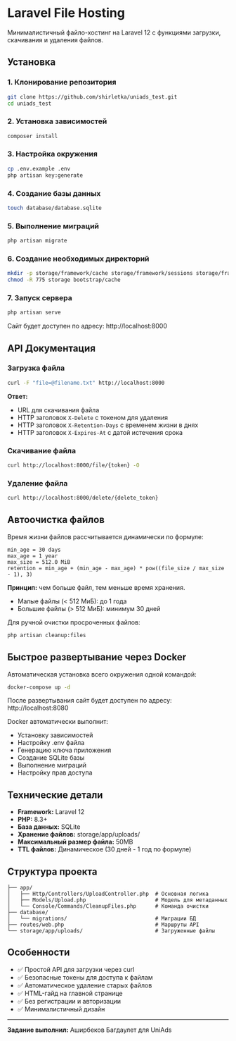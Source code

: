 # Laravel File Hosting

Минималистичный файло-хостинг на Laravel 12 с функциями загрузки, скачивания и удаления файлов.

## Установка

### 1. Клонирование репозитория
```bash
git clone https://github.com/shirletka/uniads_test.git
cd uniads_test
```

### 2. Установка зависимостей
```bash
composer install
```

### 3. Настройка окружения
```bash
cp .env.example .env
php artisan key:generate
```

### 4. Создание базы данных
```bash
touch database/database.sqlite
```

### 5. Выполнение миграций
```bash
php artisan migrate
```

### 6. Создание необходимых директорий
```bash
mkdir -p storage/framework/cache storage/framework/sessions storage/framework/views storage/logs
chmod -R 775 storage bootstrap/cache
```

### 7. Запуск сервера
```bash
php artisan serve
```

Сайт будет доступен по адресу: http://localhost:8000

## API Документация

### Загрузка файла
```bash
curl -F "file=@filename.txt" http://localhost:8000
```

**Ответ:**
- URL для скачивания файла
- HTTP заголовок `X-Delete` с токеном для удаления
- HTTP заголовок `X-Retention-Days` с временем жизни в днях
- HTTP заголовок `X-Expires-At` с датой истечения срока

### Скачивание файла
```bash
curl http://localhost:8000/file/{token} -O
```

### Удаление файла
```bash
curl http://localhost:8000/delete/{delete_token}
```

## Автоочистка файлов

Время жизни файлов рассчитывается динамически по формуле:

```
min_age = 30 days
max_age = 1 year  
max_size = 512.0 MiB
retention = min_age + (min_age - max_age) * pow((file_size / max_size - 1), 3)
```

**Принцип:** чем больше файл, тем меньше время хранения.
- Малые файлы (< 512 МиБ): до 1 года
- Большие файлы (> 512 МиБ): минимум 30 дней

Для ручной очистки просроченных файлов:

```bash
php artisan cleanup:files
```

## Быстрое развертывание через Docker

Автоматическая установка всего окружения одной командой:

```bash
docker-compose up -d
```

После развертывания сайт будет доступен по адресу: http://localhost:8080

Docker автоматически выполнит:
- Установку зависимостей
- Настройку .env файла
- Генерацию ключа приложения
- Создание SQLite базы
- Выполнение миграций
- Настройку прав доступа

## Технические детали

- **Framework:** Laravel 12
- **PHP:** 8.3+
- **База данных:** SQLite
- **Хранение файлов:** storage/app/uploads/
- **Максимальный размер файла:** 50MB
- **TTL файлов:** Динамическое (30 дней - 1 год по формуле)

## Структура проекта

```
├── app/
│   ├── Http/Controllers/UploadController.php  # Основная логика
│   ├── Models/Upload.php                      # Модель для метаданных
│   └── Console/Commands/CleanupFiles.php      # Команда очистки
├── database/
│   └── migrations/                            # Миграции БД
├── routes/web.php                             # Маршруты API
└── storage/app/uploads/                       # Загруженные файлы
```

## Особенности

- ✅ Простой API для загрузки через curl
- ✅ Безопасные токены для доступа к файлам
- ✅ Автоматическое удаление старых файлов
- ✅ HTML-гайд на главной странице
- ✅ Без регистрации и авторизации
- ✅ Минималистичный дизайн

---

**Задание выполнил:** Аширбеков Багдаулет для UniAds
